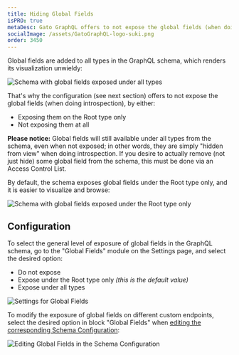 ```yaml
---
title: Hiding Global Fields
isPRO: true
metaDesc: Gato GraphQL offers to not expose the global fields (when doing introspection).
socialImage: /assets/GatoGraphQL-logo-suki.png
order: 3450
---
```


Global fields are added to all types in the GraphQL schema, which renders its visualization unwieldy:

![Schema with global fields exposed under all types](/assets/guides/upstream-pro/schema-with-global-fields-under-all-types.png "Schema with global fields exposed under all types")

That's why the configuration (see next section) offers to not expose the global fields (when doing introspection), by either:

- Exposing them on the Root type only
- Not exposing them at all

**Please notice:** Global fields will still available under all types from the schema, even when not exposed; in other words, they are simply "hidden from view" when doing introspection. If you desire to actually remove (not just hide) some global field from the schema, this must be done via an Access Control List.

By default, the schema exposes global fields under the Root type only, and it is easier to visualize and browse:

![Schema with global fields exposed under the Root type only](/assets/guides/upstream-pro/schema-with-global-fields-under-root-type-only.png "Schema with global fields exposed under the Root type only")

## Configuration

To select the general level of exposure of global fields in the GraphQL schema, go to the "Global Fields" module on the Settings page, and select the desired option:

- Do not expose
- Expose under the Root type only _(this is the default value)_
- Expose under all types

<div class="img-width-1024" markdown=1>

![Settings for Global Fields](/assets/guides/upstream/settings-global-fields.png "Settings for Global Fields")

</div>

To modify the exposure of global fields on different custom endpoints, select the desired option in block "Global Fields" when [editing the corresponding Schema Configuration](../../use/creating-a-schema-configuration/):

![Editing Global Fields in the Schema Configuration](/assets/guides/upstream-pro/schema-config-global-fields.png "Editing Global Fields in the Schema Configuration")
